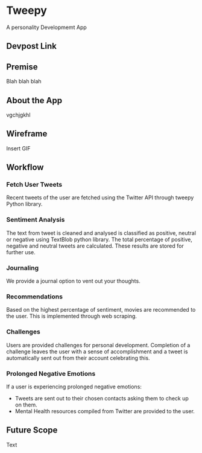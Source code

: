 # Tweepy
A personality Developmemt App

## Devpost Link

## Premise

Blah blah blah

## About the App

vgchjgkhl

## Wireframe

Insert GIF

## Workflow

### Fetch User Tweets

Recent tweets of the user are fetched using the Twitter API through tweepy Python library.

### Sentiment Analysis

The text from tweet is cleaned and analysed is classified as positive, neutral or negative using TextBlob python library. The total percentage of positive, negative and neutral tweets are calculated. These results are stored for further use.

### Journaling

We provide a journal option to vent out your thoughts.

### Recommendations

Based on the highest percentage of sentiment, movies are recommended to the user. This is implemented through web scraping.

### Challenges

Users are provided challenges for personal development. Completion of a challenge leaves the user with a sense of accomplishment and a tweet is automatically sent out from their account celebrating this.

### Prolonged Negative Emotions

If a user is experiencing prolonged negative emotions:
- Tweets are sent out to their chosen contacts asking them to check up on them.
- Mental Health resources compiled from Twitter are provided to the user.

## Future Scope

Text